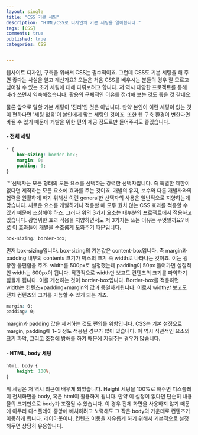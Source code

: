 ```yaml
---
layout: single
title: "CSS 기본 세팅"
description: "HTML/CSS로 디자인의 기본 세팅을 알아봅니다."
tags: [CSS]
comments: true
published: true
categories: CSS


---
```




 웹사이트 디자인, 구축을 위해서 CSS는 필수적이죠. 그런데 CSS도 기본 세팅을 해 주면 좋다는 사실을 알고 계신가요? 오늘은 처음 CSS를 배우시는 분들의 경우 잘 모르고 넘어갈 수 있는 초기 세팅에 대해 다뤄보려고 합니다. 저 역시 다양한 프로젝트를 통해 따라 쓰면서 익숙해졌습니다. 활용의 구체적인 이유를 정리해 보는 것도 좋을 것 같네요. 

 물론 앞으로 말할 기본 세팅이 '진리'인 것은 아닙니다. 만약 본인이 이런 세팅이 없는 것이 편하다면 '세팅 없음'이 본인에게 맞는 세팅인 것이죠. 또한 웹 구축 환경이 변한다면 바뀔 수 있기 때문에 개발을 위한 편의 제공 정도로만 들어주셔도 좋겠습니다.

#### - 전체 세팅

```css
* {
	box-sizing: border-box;
	margin: 0;
	padding: 0;
}
```

  '*'선택자는 모든 형태의 모든 요소를 선택하는 강력한 선택자입니다. 즉 특별한 제한이 없다면 제작하는 모든 요소에 효과를 주는 것이죠. 개발의 유지, 보수와 다른 개발자와의 협력을 원활하게 하기 위해선 이런 general한 선택자의 사용은 일반적으로 지양하는게 맞습니다. 새로운 요소를 개발하거나 적용할 때 모두 원치 않는 CSS 효과를 적용할 수 있기 때문에 조심해야 하죠. 그러나 위의 3가지 요소는 대부분의 프로젝트에서 적용하고 있습니다. 광범위한 효과 적용을 지양하면서도 저 3가지는 쓰는 이유는 무엇일까요? 바로 이 효과들이 개발을 순조롭게 도와주기 때문입니다.

```css
box-sizing: border-box;
```

 먼저 box-sizing입니다. box-sizing의 기본값은 content-box입니다. 즉 margin과 padding 내부의 contents 크기가 박스의 크기 즉 width로 나타나는 것이죠. 이는 굉장한 불편함을 주죠. width를 500px로 설정했는데 padding이 50px 들어가면 실질적인 width는 600px이 됩니다. 직관적으로 width만 보고도 컨텐츠의 크기를 파악하기 힘들게 됩니다. 이를 개선하는 것이 border-box입니다. Border-box를 적용하면 width는 컨텐츠+padding+margin의 값과 동일하게됩니다. 이로서 width만 보고도 전체 컨텐츠의 크기를 가늠할 수 있게 되는 거죠. 

```css
margin: 0;
padding: 0;
```

 margin과 padding 값을 제거하는 것도 편의를 위함입니다. CSS는 기본 설정으로 margin, padding에 1~3 정도 적용된 경우가 많이 있습니다. 이 역시 직관적인 요소의 크기 파악, 그리고 조절에 방해를 하기 때문에 지워주는 경우가 많습니다.



#### - HTML, body 세팅

```css
html, body {
	height: 100%;
}
```

 위 세팅은 저 역시 최근에 배우게 되었습니다. Height 세팅을 100%로 해주면 디스플레이 전체화면을 body, 혹은 html이 활용하게 됩니다. 만약 이 설정이 없다면 단순히 내용물의 크기만으로 body가 조절될 수 있습니다. 이 경우 전체 화면을 사용하지 않기 때문에 아무리 디스플레이 중앙에 배치하려고 노력해도 그 작은 body의 가운데로 컨텐츠가 이동하게 됩니다. 레이아웃이나, 컨텐츠 이동을 자유롭게 하기 위해서 기본적으로 설정해두면 상당히 유용합니다.